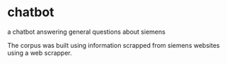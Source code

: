 # chatbot
a chatbot answering general questions about siemens 

The corpus was built using information scrapped from siemens websites using a web scrapper.

